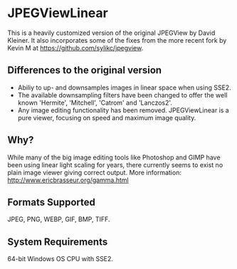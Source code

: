 # JPEGViewLinear

This is a heavily customized version of the original JPEGView by David Kleiner.
It also incorporates some of the fixes from the more recent fork by Kevin M at https://github.com/sylikc/jpegview.

## Differences to the original version

* Abiliy to up- and downsamples images in linear space when using SSE2.
* The available downsampling filters have been changed to offer the well known 'Hermite', 'Mitchell', 'Catrom' and 'Lanczos2'.
* Any image editing functionality has been removed. JPEGViewLinear is a pure viewer, focusing on speed and maximum image quality.

## Why?

While many of the big image editing tools like Photoshop and GIMP have been using linear light scaling for years, there currently seems to exist no plain image viewer giving correct output.
More information: http://www.ericbrasseur.org/gamma.html

## Formats Supported

JPEG, PNG, WEBP, GIF, BMP, TIFF.

## System Requirements

64-bit Windows OS
CPU with SSE2.
